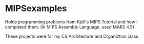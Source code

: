 # MIPSexamples
Holds programming problems from Kjell's MIPS Tutorial and how I completed them. (In MIPS Assembly Language, used MARS 4.5)

These projects were for my CS Architecture and Organiztion class.
